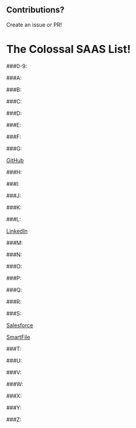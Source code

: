 ## Contributions? 
Create an issue or PR!

# The Colossal SAAS List!

###0-9:

###A:

###B:

###C:

###D:

###E:

###F:

###G:

[GitHub](https://github.com/)

###H:

###I:

###J:

###K:

###L:

[LinkedIn](https://www.linkedin.com)

###M:

###N:

###O:

###P:

###Q:

###R:

###S:

[Salesforce](https://www.salesforce.com/)

[SmartFile](https://www.smartfile.com/)

###T:

###U:

###V:

###W:

###X:

###Y:

###Z:
